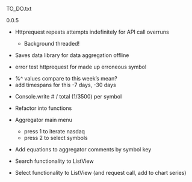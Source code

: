 ﻿
TO_DO.txt


0.0.5
- Httprequest repeats attempts indefinitely for API call overruns
	- Background threaded!
- Saves data library for data aggregation offline





- error test httprequest for made up erroneous symbol

* %^ values compare to this week’s mean?
* add timespans for this -7 days, -30 days
- Console.write # / total (1/3500) per symbol

* Refactor into functions
- Aggregator main menu
	- press 1 to iterate nasdaq
	- press 2 to select symbols
- Add equations to aggregator comments by symbol key

- Search functionality to ListView
- Select functionality to ListView (and request call, add to chart series)
